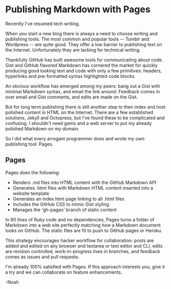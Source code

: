 # Publishing Markdown with Pages

Recently I've resumed tech writing.

When you start a new blog there is always a need to choose writing and publishing tools. The most common and popular tools -- Tumblr and Wordpress -- are quite good. They offer a low barrier to publishing text on the Internet. Unfortunately they are lacking for technical writing.

Thankfully GitHub has built awesome tools for communicating about code. Gist and GitHub flavored Markdown has cornered the market for quickly producing good looking text and code with only a few primitives: headers, hyperlinks and pre-formatted syntax highlighted code blocks.

An obvious workflow has emerged among my peers: bang out a Gist with minimal Markdown syntax, and email the link around. Feedback comes in over email and Gist comments, and edits are made on the Gist.

But for long term publishing there is still another step to then index and host polished content in HTML on the Internet. There are a few established solutions, Jekyll and Octopress, but I've found these to be complicated and confusing. I shouldn't need gems and a web server to put my already polished Markdown on my domain.

So I did what every arrogant programmer does and wrote my own publishing tool: Pages.

## Pages

Pages does the following:

* Renders .md files into HTML content with the GitHub Markdown API
* Generates .html files with Markdown HTML content inserted into a website template
* Generates an index.html page linking to all .html files
* Includes the GitHub CSS to mimic Gist styling
* Manages the 'gh-pages' branch of static content

In 60 lines of Ruby code and no dependencies, Pages turns a folder of Markdown into a web site perfectly matching how a Markdown document looks on GitHub. The static files are fit to push to GitHub pages or Heroku.

This strategy encourages hacker workflow for collaboration: posts are added and edited on any browser and textarea or text editor and CLI, edits are revision controlled, work-in-progress lives in branches, and feedback comes as issues and pull requests.

I'm already 100% satisfied with Pages. If this approach interests you, give it a try and we can collaborate on feature enhancements.

-Noah




